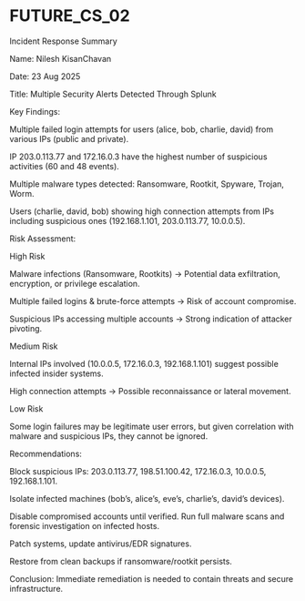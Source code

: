 # FUTURE_CS_02
Incident Response Summary

Name: Nilesh KisanChavan

Date: 23 Aug 2025

Title: Multiple Security Alerts Detected Through Splunk

Key Findings:

Multiple failed login attempts for users (alice, bob, charlie, david) from various IPs (public and private).

IP 203.0.113.77 and 172.16.0.3 have the highest number of suspicious activities (60 and 48 events).

Multiple malware types detected: Ransomware, Rootkit, Spyware, Trojan, Worm.

Users (charlie, david, bob) showing high connection attempts from IPs including suspicious ones (192.168.1.101, 203.0.113.77, 10.0.0.5).


Risk Assessment:

High Risk

Malware infections (Ransomware, Rootkits) → Potential data exfiltration, encryption, or privilege escalation.

Multiple failed logins & brute-force attempts → Risk of account compromise.

Suspicious IPs accessing multiple accounts → Strong indication of attacker pivoting.

Medium Risk

Internal IPs involved (10.0.0.5, 172.16.0.3, 192.168.1.101) suggest possible infected insider systems.

High connection attempts → Possible reconnaissance or lateral movement.

Low Risk

Some login failures may be legitimate user errors, but given correlation with malware and suspicious IPs, they cannot be ignored.


Recommendations:

Block suspicious IPs: 203.0.113.77, 198.51.100.42, 172.16.0.3, 10.0.0.5, 192.168.1.101.

Isolate infected machines (bob’s, alice’s, eve’s, charlie’s, david’s devices).

Disable compromised accounts until verified.
Run full malware scans and forensic investigation on infected hosts.

Patch systems, update antivirus/EDR signatures.

Restore from clean backups if ransomware/rootkit persists.

Conclusion: Immediate remediation is needed to contain threats and secure infrastructure.
